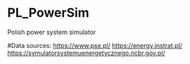 # PL_PowerSim
Polish power system simulator

#Data sources:
https://www.pse.pl/
https://energy.instrat.pl/
https://symulatorsystemuenergetycznego.ncbr.gov.pl/
